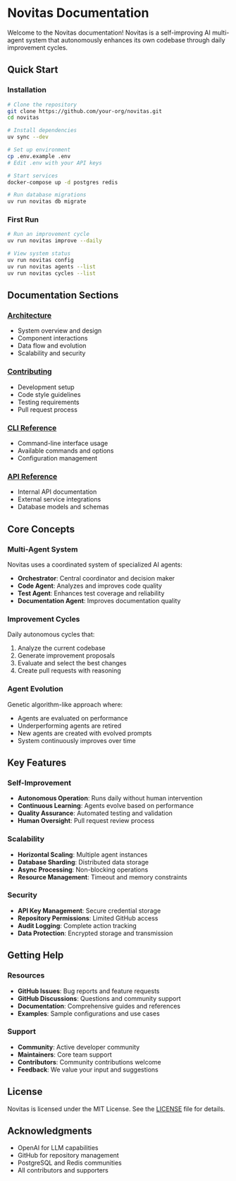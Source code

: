 # Novitas Documentation

Welcome to the Novitas documentation! Novitas is a self-improving AI multi-agent system that autonomously enhances its own codebase through daily improvement cycles.

## Quick Start

### Installation

```bash
# Clone the repository
git clone https://github.com/your-org/novitas.git
cd novitas

# Install dependencies
uv sync --dev

# Set up environment
cp .env.example .env
# Edit .env with your API keys

# Start services
docker-compose up -d postgres redis

# Run database migrations
uv run novitas db migrate
```

### First Run

```bash
# Run an improvement cycle
uv run novitas improve --daily

# View system status
uv run novitas config
uv run novitas agents --list
uv run novitas cycles --list
```

## Documentation Sections

### [Architecture](architecture.md)
- System overview and design
- Component interactions
- Data flow and evolution
- Scalability and security

### [Contributing](contributing.md)
- Development setup
- Code style guidelines
- Testing requirements
- Pull request process

### [CLI Reference](cli.md)
- Command-line interface usage
- Available commands and options
- Configuration management

### [API Reference](api.md)
- Internal API documentation
- External service integrations
- Database models and schemas

## Core Concepts

### Multi-Agent System
Novitas uses a coordinated system of specialized AI agents:
- **Orchestrator**: Central coordinator and decision maker
- **Code Agent**: Analyzes and improves code quality
- **Test Agent**: Enhances test coverage and reliability
- **Documentation Agent**: Improves documentation quality

### Improvement Cycles
Daily autonomous cycles that:
1. Analyze the current codebase
2. Generate improvement proposals
3. Evaluate and select the best changes
4. Create pull requests with reasoning

### Agent Evolution
Genetic algorithm-like approach where:
- Agents are evaluated on performance
- Underperforming agents are retired
- New agents are created with evolved prompts
- System continuously improves over time

## Key Features

### Self-Improvement
- **Autonomous Operation**: Runs daily without human intervention
- **Continuous Learning**: Agents evolve based on performance
- **Quality Assurance**: Automated testing and validation
- **Human Oversight**: Pull request review process

### Scalability
- **Horizontal Scaling**: Multiple agent instances
- **Database Sharding**: Distributed data storage
- **Async Processing**: Non-blocking operations
- **Resource Management**: Timeout and memory constraints

### Security
- **API Key Management**: Secure credential storage
- **Repository Permissions**: Limited GitHub access
- **Audit Logging**: Complete action tracking
- **Data Protection**: Encrypted storage and transmission

## Getting Help

### Resources
- **GitHub Issues**: Bug reports and feature requests
- **GitHub Discussions**: Questions and community support
- **Documentation**: Comprehensive guides and references
- **Examples**: Sample configurations and use cases

### Support
- **Community**: Active developer community
- **Maintainers**: Core team support
- **Contributors**: Community contributions welcome
- **Feedback**: We value your input and suggestions

## License

Novitas is licensed under the MIT License. See the [LICENSE](../LICENSE) file for details.

## Acknowledgments

- OpenAI for LLM capabilities
- GitHub for repository management
- PostgreSQL and Redis communities
- All contributors and supporters
